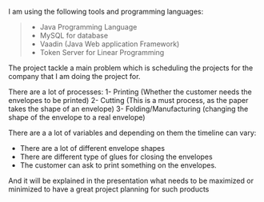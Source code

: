 I am using the following tools and programming languages:
> - Java Programming Language
> - MySQL for database
> - Vaadin (Java Web application Framework)
> - Token Server for Linear Programming

The project tackle a main problem which is scheduling the projects for the company that I am doing the project for.

There are a lot of processes:
1- Printing (Whether the customer needs the envelopes to be printed)
2- Cutting (This is a must process, as the paper takes the shape of an envelope)
3- Folding/Manufacturing (changing the shape of the envelope to a real envelope)

There are a a lot of variables and depending on them the timeline can vary:
- There are a lot of different envelope shapes
- There are different type of glues for closing the envelopes
- The customer can ask to print something on the envelopes.

And it will be explained in the presentation what needs to be maximized or minimized to have a great project planning for such products